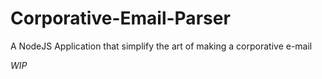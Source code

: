 # Corporative-Email-Parser
A NodeJS Application that simplify the art of making a corporative e-mail

*WIP*
